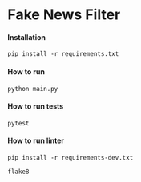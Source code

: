 # Fake News Filter

#### Installation

```shell
pip install -r requirements.txt
```

#### How to run

```shell
python main.py
```

#### How to run tests

```shell
pytest
```
#### How to run linter

```shell
pip install -r requirements-dev.txt

flake8
```
